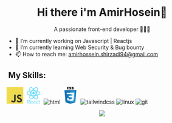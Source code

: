<h1 align="center">Hi there i'm AmirHosein👋</h1>
<P align="center"> A passionate front-end developer 👨‍💻✨</P>

- 👀 I’m currently working on Javascript | Reactjs
- 🌱 I’m currently learning Web Security & Bug bounty
- 📫 How to reach me: amirhossein.shirzadi94@gmail.com


<h2> &nbsp;My Skills:</h2>
<p align="left">
<img src="https://raw.githubusercontent.com/devicons/devicon/master/icons/javascript/javascript-original.svg" alt="javascript" width="45" height="45" />
<img src="https://raw.githubusercontent.com/devicons/devicon/master/icons/react/react-original-wordmark.svg" alt="react" width="45" height="45" />
<img src="https://cdn.jsdelivr.net/gh/devicons/devicon/icons/html5/html5-original.svg" alt="html" width="45" height="45"/>
<img src="https://raw.githubusercontent.com/devicons/devicon/master/icons/css3/css3-original-wordmark.svg" alt="css3" width="45" height="45" />
<img src="https://cdn.jsdelivr.net/gh/devicons/devicon/icons/tailwindcss/tailwindcss-original.svg" alt="tailwindcss" width="45" height="45"/>
<img src="https://cdn.jsdelivr.net/gh/devicons/devicon/icons/linux/linux-original.svg" alt="linux" width="45" height="45"/>       
<img src="https://cdn.jsdelivr.net/gh/devicons/devicon/icons/git/git-original.svg" alt="git" width="45" height="45"/>
</p>

<p align="center">
  <img src="https://capsule-render.vercel.app/api?type=waving&color=gradient&height=100&section=footer"/>
</p>
<!---
Amirhosseinhere/Amirhosseinhere is a ✨ special ✨ repository because its `README.md` (this file) appears on your GitHub profile.
You can click the Preview link to take a look at your changes.
--->

